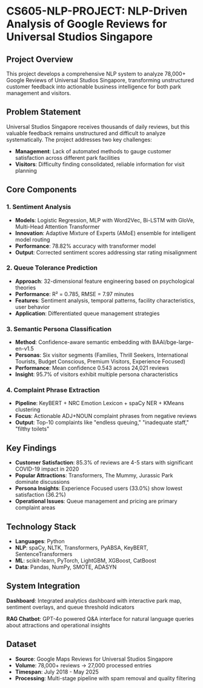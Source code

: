 # CS605-NLP-PROJECT: NLP-Driven Analysis of Google Reviews for Universal Studios Singapore

## Project Overview

This project develops a comprehensive NLP system to analyze 78,000+ Google Reviews of Universal Studios Singapore, transforming unstructured customer feedback into actionable business intelligence for both park management and visitors.

## Problem Statement

Universal Studios Singapore receives thousands of daily reviews, but this valuable feedback remains unstructured and difficult to analyze systematically. The project addresses two key challenges:

- **Management**: Lack of automated methods to gauge customer satisfaction across different park facilities
- **Visitors**: Difficulty finding consolidated, reliable information for visit planning

## Core Components

### 1. Sentiment Analysis
- **Models**: Logistic Regression, MLP with Word2Vec, Bi-LSTM with GloVe, Multi-Head Attention Transformer
- **Innovation**: Adaptive Mixture of Experts (AMoE) ensemble for intelligent model routing
- **Performance**: 78.82% accuracy with transformer model
- **Output**: Corrected sentiment scores addressing star rating misalignment

### 2. Queue Tolerance Prediction
- **Approach**: 32-dimensional feature engineering based on psychological theories
- **Performance**: R² = 0.785, RMSE = 7.97 minutes
- **Features**: Sentiment analysis, temporal patterns, facility characteristics, user behavior
- **Application**: Differentiated queue management strategies

### 3. Semantic Persona Classification
- **Method**: Confidence-aware semantic embedding with BAAI/bge-large-en-v1.5
- **Personas**: Six visitor segments (Families, Thrill Seekers, International Tourists, Budget Conscious, Premium Visitors, Experience Focused)
- **Performance**: Mean confidence 0.543 across 24,021 reviews
- **Insight**: 95.7% of visitors exhibit multiple persona characteristics

### 4. Complaint Phrase Extraction
- **Pipeline**: KeyBERT + NRC Emotion Lexicon + spaCy NER + KMeans clustering
- **Focus**: Actionable ADJ+NOUN complaint phrases from negative reviews
- **Output**: Top-10 complaints like "endless queuing," "inadequate staff," "filthy toilets"

## Key Findings

- **Customer Satisfaction**: 85.3% of reviews are 4-5 stars with significant COVID-19 impact in 2020
- **Popular Attractions**: Transformers, The Mummy, Jurassic Park dominate discussions
- **Persona Insights**: Experience Focused users (33.0%) show lowest satisfaction (36.2%)
- **Operational Issues**: Queue management and pricing are primary complaint areas

## Technology Stack

- **Languages**: Python
- **NLP**: spaCy, NLTK, Transformers, PyABSA, KeyBERT, SentenceTransformers
- **ML**: scikit-learn, PyTorch, LightGBM, XGBoost, CatBoost
- **Data**: Pandas, NumPy, SMOTE, ADASYN

## System Integration

**Dashboard**: Integrated analytics dashboard with interactive park map, sentiment overlays, and queue threshold indicators

**RAG Chatbot**: GPT-4o powered Q&A interface for natural language queries about attractions and operational insights

## Dataset

- **Source**: Google Maps Reviews for Universal Studios Singapore
- **Volume**: 78,000+ reviews → 27,000 processed entries
- **Timespan**: July 2018 - May 2025
- **Processing**: Multi-stage pipeline with spam removal and quality filtering